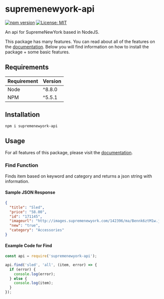# supremenewyork-api
[![npm version](https://badge.fury.io/js/supremenewyork-api.svg)](https://badge.fury.io/js/supremenewyork-api)
[![License: MIT](https://img.shields.io/badge/License-MIT-blue.svg)](https://opensource.org/licenses/MIT)

An api for SupremeNewYork based in NodeJS.

This package has many features. You can read about all of the features on the [documentation](https://github.com/aarock1234/supremenewyork-api/wiki/Documentation).
Below you will find information on how to install the package + some basic features.

## Requirements
| Requirement | Version |
| ---|---|
| Node | ^8.8.0 |
| NPM | ^5.5.1 |


## Installation

``npm i supremenewyork-api``


## Usage

For all features of this package, please visit the [documentation](https://github.com/aarock1234/supremenewyork-api/wiki/Documentation).

### Find Function
Finds item based on keyword and category and returns a json string with information.

#### Sample JSON Response

```json
{  
  "title": "Sled",
  "price": "58.00",
  "id": "171145",
  "imageurl": "http://images.supremenewyork.com/142396/ma/Bennk6ztM1w.jpg",
  "new": "true",
  "category": "Accessories"
}
```

#### Example Code for Find

```js
const api = require('supremenewyork-api');

api.find('sled', 'all', (item, error) => {
  if (error) {
    console.log(error);
  } else {
    console.log(item);
  }
});
```
